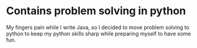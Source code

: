 # Contains problem solving in python
My fingers pain while I write Java, so I decided to move problem solving to python to keep my
python skills sharp while preparing myself to have some fun.
